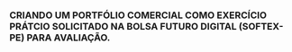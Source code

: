 ### CRIANDO UM PORTFÓLIO COMERCIAL COMO EXERCÍCIO PRÁTCIO SOLICITADO NA BOLSA FUTURO DIGITAL (SOFTEX-PE) PARA AVALIAÇÃO.
